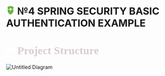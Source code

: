 <h1 style="font-size: 27px">
  <img src="../assets/icons/ss.png" width="24" height="24">  
№4 SPRING SECURITY BASIС AUTHENTICATION EXAMPLE
</h1>


<h1 style="color: #d7cecc; font-size: 30px; font-family: Ebrima">
   <img src="../assets/icons/logo.png" width="23" height="23">
  Project Structure
</h1>

![Untitled Diagram](https://github.com/user-attachments/assets/424c7149-9288-42f1-b948-36ac44c83690)


